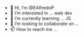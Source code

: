 - 👋 Hi, I’m @EAlfredoP
- 👀 I’m interested in ... web dev
- 🌱 I’m currently learning ... JS
- 💞️ I’m looking to collaborate on ...
- 📫 How to reach me ...

<!---
EAlfredoP/EAlfredoP is a ✨ special ✨ repository because its `README.md` (this file) appears on your GitHub profile.
You can click the Preview link to take a look at your changes.
--->
